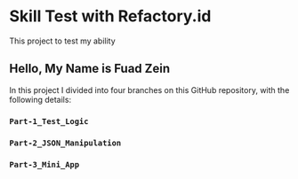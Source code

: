 # Skill Test with Refactory.id

This project to test my ability

## Hello, My Name is Fuad Zein

In this project I divided into four branches on this GitHub repository, with the following details:

### `Part-1_Test_Logic`

### `Part-2_JSON_Manipulation`

### `Part-3_Mini_App`
